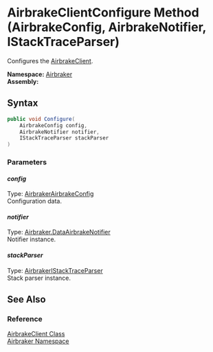 AirbrakeClientConfigure Method (AirbrakeConfig, AirbrakeNotifier, IStackTraceParser)
====================================================================================
Configures the [AirbrakeClient][1].

**Namespace:** [Airbraker][2]  
**Assembly:**

Syntax
------

```csharp
public void Configure(
	AirbrakeConfig config,
	AirbrakeNotifier notifier,
	IStackTraceParser stackParser
)
```

### Parameters

#### *config*
Type: [AirbrakerAirbrakeConfig][3]  
Configuration data.

#### *notifier*
Type: [Airbraker.DataAirbrakeNotifier][4]  
Notifier instance.

#### *stackParser*
Type: [AirbrakerIStackTraceParser][5]  
Stack parser instance.


See Also
--------

### Reference
[AirbrakeClient Class][1]  
[Airbraker Namespace][2]  

[1]: README.md
[2]: ../README.md
[3]: ../AirbrakeConfig/README.md
[4]: ../../Airbraker.Data/AirbrakeNotifier/README.md
[5]: ../IStackTraceParser/README.md